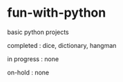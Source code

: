 # fun-with-python
basic python projects


completed :
  dice,
  dictionary,
  hangman

in progress :
  none

on-hold :
  none
